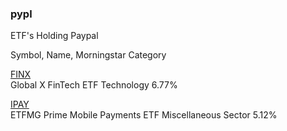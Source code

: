 
### pypl

ETF's Holding Paypal 

Symbol, Name, Morningstar Category

[FINX](https://www.barchart.com/etfs-funds/quotes/FINX/constituents)	
Global X FinTech ETF
Technology
6.77%

[IPAY](https://www.barchart.com/etfs-funds/quotes/IPAY/constituents)	
ETFMG Prime Mobile Payments ETF
Miscellaneous Sector
5.12%
